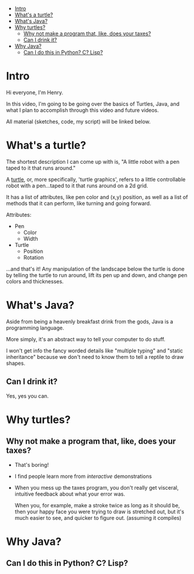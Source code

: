 <!-- TOC depthFrom:1 depthTo:6 withLinks:1 updateOnSave:1 orderedList:0 -->

- [Intro](#intro)
- [What's a turtle?](#whats-a-turtle)
- [What's Java?](#whats-java)
- [Why turtles?](#why-turtles)
	- [Why not make a program that, like, does your taxes?](#why-not-make-a-program-that-like-does-your-taxes)
	- [Can I drink it?](#can-i-drink-it)
- [Why Java?](#why-java)
	- [Can I do this in Python? C? Lisp?](#can-i-do-this-in-python-c-lisp)

<!-- /TOC -->
# Intro

Hi everyone, I'm Henry.

In this video, I'm going to be going over the basics of Turtles, Java, and what
I plan to accomplish through this video and future videos.

All material (sketches, code, my script) will be linked below.

# What's a turtle?

The shortest description I can come up with is, "A little robot with a pen taped
to it that runs around."

A [turtle](https://en.wikipedia.org/wiki/Turtle_graphics), or, more
specifically, 'turtle graphics', refers to a little controllable robot with a
pen...taped to it that runs around on a 2d grid.

It has a list of attributes, like pen color and (x,y) position, as well as a
list of methods that it can perform, like turning and going forward.

Attributes:
- Pen
  - Color
  - Width
- Turtle
  - Position
  - Rotation

...and that's it! Any manipulation of the landscape below the turtle is done by
telling the turtle to run around, lift its pen up and down, and change pen
colors and thicknesses.

# What's Java?

Aside from being a heavenly breakfast drink from the gods, Java is a programming
language.

More simply, it's an abstract way to tell your computer to do stuff.

I won't get info the fancy worded details like "multiple typing" and "static
inheritance" because we don't need to know them to tell a reptile to draw
shapes.

## Can I drink it?

Yes, yes you can.

# Why turtles?

## Why not make a program that, like, does your taxes?

- That's boring!
- I find people learn more from _interactive_ demonstrations
- When you mess up the taxes program, you don't really get visceral, intuitive 
  feedback about what your error was.

  When you, for example, make a stroke twice as long as it should be, then your
  happy face you were trying to draw is stretched out, but it's much easier to
  see, and quicker to figure out. (assuming it compiles)
  
# Why Java?

## Can I do this in Python? C? Lisp?
